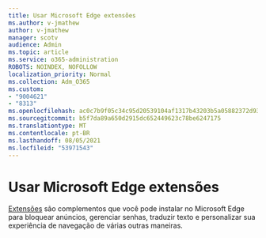 ```yaml
---
title: Usar Microsoft Edge extensões
ms.author: v-jmathew
author: v-jmathew
manager: scotv
audience: Admin
ms.topic: article
ms.service: o365-administration
ROBOTS: NOINDEX, NOFOLLOW
localization_priority: Normal
ms.collection: Adm_O365
ms.custom:
- "9004621"
- "8313"
ms.openlocfilehash: ac0c7b9f05c34c95d20539104af1317b43203b5a05882372d93c98b80632ced3
ms.sourcegitcommit: b5f7da89a650d2915dc652449623c78be6247175
ms.translationtype: MT
ms.contentlocale: pt-BR
ms.lasthandoff: 08/05/2021
ms.locfileid: "53971543"
---
```

# <a name="use-microsoft-edge-extensions"></a>Usar Microsoft Edge extensões

[Extensões](https://go.microsoft.com/fwlink/?linkid=2135619) são complementos que você pode instalar no Microsoft Edge para bloquear anúncios, gerenciar senhas, traduzir texto e personalizar sua experiência de navegação de várias outras maneiras.
